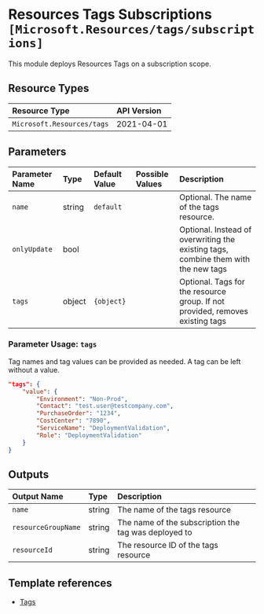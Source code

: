 # Resources Tags Subscriptions `[Microsoft.Resources/tags/subscriptions]`

This module deploys Resources Tags on a subscription scope.

## Resource Types

| Resource Type | API Version |
| :-- | :-- |
| `Microsoft.Resources/tags` | 2021-04-01 |

## Parameters

| Parameter Name | Type | Default Value | Possible Values | Description |
| :-- | :-- | :-- | :-- | :-- |
| `name` | string | `default` |  | Optional. The name of the tags resource. |
| `onlyUpdate` | bool |  |  | Optional. Instead of overwriting the existing tags, combine them with the new tags |
| `tags` | object | `{object}` |  | Optional. Tags for the resource group. If not provided, removes existing tags |

### Parameter Usage: `tags`

Tag names and tag values can be provided as needed. A tag can be left without a value.

```json
"tags": {
    "value": {
        "Environment": "Non-Prod",
        "Contact": "test.user@testcompany.com",
        "PurchaseOrder": "1234",
        "CostCenter": "7890",
        "ServiceName": "DeploymentValidation",
        "Role": "DeploymentValidation"
    }
}
```

## Outputs

| Output Name | Type | Description |
| :-- | :-- | :-- |
| `name` | string | The name of the tags resource |
| `resourceGroupName` | string | The name of the subscription the tag was deployed to |
| `resourceId` | string | The resource ID of the tags resource |

## Template references

- [Tags](https://docs.microsoft.com/en-us/azure/templates/Microsoft.Resources/2021-04-01/tags)
